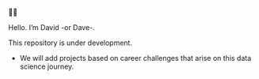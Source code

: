 👋👋

Hello. I’m David -or Dave-.

This repository is under development. 
- We will add projects based on career challenges that arise on this data science journey.

<!---
davido-github/davido-github is a ✨ special ✨ repository because its `README.md` (this file) appears on your GitHub profile.
You can click the Preview link to take a look at your changes.
--->
